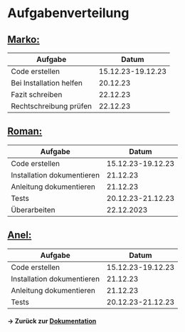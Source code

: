 # Aufgabenverteilung


## <ins>Marko:</ins>

| Aufgabe | Datum |
| ------- | --------- |
| Code erstellen | 15.12.23-19.12.23 |
| Bei Installation helfen | 20.12.23 |
| Fazit schreiben | 22.12.23 |
| Rechtschreibung prüfen | 22.12.23 |

## <ins>Roman:</ins>
| Aufgabe | Datum |
| ------- | --------- |
| Code erstellen | 15.12.23-19.12.23 |
| Installation dokumentieren | 21.12.23 |
| Anleitung dokumentieren | 21.12.23 |
| Tests | 20.12.23-21.12.23|
| Überarbeiten | 22.12.2023 |


## <ins>Anel:</ins>
| Aufgabe | Datum |
| ------- | --------- |
| Code erstellen | 15.12.23-19.12.23 |
| Installation dokumentieren | 21.12.23 |
| Anleitung dokumentieren | 21.12.23 |
| Tests | 20.12.23-21.12.23|


#### -> Zurück zur [Dokumentation](https://github.com/markokokoko/ProjektM346/blob/main/Dokumentation/Hauptdokumentation.md)
